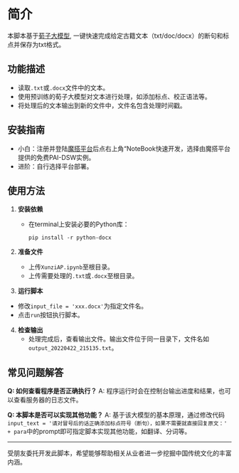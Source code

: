 # 简介

本脚本基于[荀子大模型](https://github.com/Xunzi-LLM-of-Chinese-classics/XunziALLM), 一键快速完成给定古籍文本（txt/doc/docx）的断句和标点并保存为txt格式。

## 功能描述

- 读取`.txt`或`.docx`文件中的文本。
- 使用预训练的荀子大模型对文本进行处理，如添加标点、校正语法等。
- 将处理后的文本输出到新的文件中，文件名包含处理时间戳。

## 安装指南

   - 小白：注册并登陆[魔搭平台](https://modelscope.cn/models/Xunzillm4cc/Xunzi-Qwen-Chat/summary)后点右上角“NoteBook快速开发，选择由魔搭平台提供的免费PAI-DSW实例。
   - 进阶：自行选择平台部署。

## 使用方法
1. **安装依赖**
   - 在terminal上安装必要的Python库：
     ```
     pip install -r python-docx
     ```
2. **准备文件**
   - 上传`XunziAP.ipynb`至根目录。
   - 上传需要处理的`.txt`或`.docx`至根目录。

3. **运行脚本**
  - 修改`input_file = 'xxx.docx'`为指定文件名。
  - 点击`run`按钮执行脚本。

4. **检查输出**
   - 处理完成后，查看输出文件。输出文件位于同一目录下，文件名如`output_20220422_215135.txt`。

## 常见问题解答

**Q: 如何查看程序是否正确执行？**
A: 程序运行时会在控制台输出进度和结果，也可以查看服务器的日志文件。

**Q: 本脚本是否可以实现其他功能？**
A: 基于该大模型的基本原理，通过修改代码`input_text = '请对冒号后的话正确添加标点符号（断句），如果不需要就直接回复原文：' + para`中的prompt即可指定脚本实现其他功能，如翻译、分词等。

---

受朋友委托开发此脚本，希望能够帮助相关从业者进一步挖掘中国传统文化的丰富内涵。
